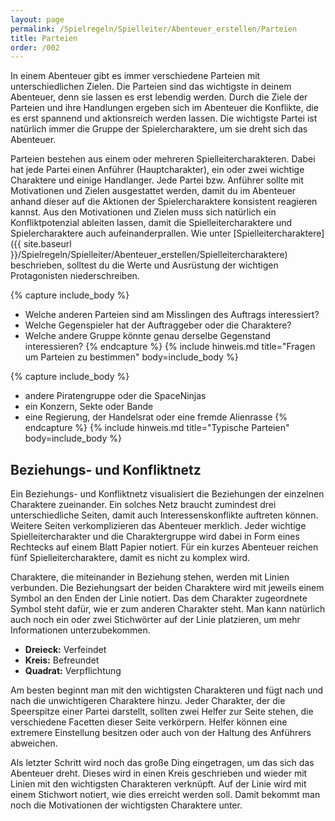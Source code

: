 ```yaml
---
layout: page
permalink: /Spielregeln/Spielleiter/Abenteuer_erstellen/Parteien
title: Parteien
order: /002
---
```




In einem Abenteuer gibt es immer verschiedene Parteien mit unterschiedlichen Zielen. Die Parteien sind das wichtigste in deinem Abenteuer, denn sie lassen es erst lebendig werden. Durch die Ziele der Parteien und ihre Handlungen ergeben sich im Abenteuer die Konflikte, die es erst spannend und aktionsreich werden lassen. Die wichtigste Partei ist natürlich immer die Gruppe der Spielercharaktere, um sie dreht sich das Abenteuer.

Parteien bestehen aus einem oder mehreren Spielleitercharakteren. Dabei hat jede Partei einen Anführer (Hauptcharakter), ein oder zwei wichtige Charaktere und einige Handlanger. Jede Partei bzw. Anführer sollte mit Motivationen und Zielen ausgestattet werden, damit du im Abenteuer anhand dieser auf die Aktionen der Spielercharaktere konsistent reagieren kannst. Aus den Motivationen und Zielen muss sich natürlich ein Konfliktpotenzial ableiten lassen, damit die Spielleitercharaktere und Spielercharaktere auch aufeinanderprallen. Wie unter [Spielleitercharaktere]({{ site.baseurl }}/Spielregeln/Spielleiter/Abenteuer_erstellen/Spielleitercharaktere) beschrieben, solltest du die Werte und Ausrüstung der wichtigen Protagonisten niederschreiben.

{% capture include_body %}

- Welche anderen Parteien sind am Misslingen des Auftrags interessiert?
- Welche Gegenspieler hat der Auftraggeber oder die Charaktere?
- Welche andere Gruppe könnte genau derselbe Gegenstand interessieren?
{% endcapture %}
{% include hinweis.md title="Fragen um Parteien zu bestimmen" body=include_body %}

{% capture include_body %}

- andere Piratengruppe oder die SpaceNinjas
- ein Konzern, Sekte oder Bande
- eine Regierung, der Handelsrat oder eine fremde Alienrasse
{% endcapture %}
{% include hinweis.md title="Typische Parteien" body=include_body %}

## Beziehungs- und Konfliktnetz

Ein Beziehungs- und Konfliktnetz visualisiert die Beziehungen der einzelnen Charaktere zueinander. Ein solches Netz braucht zumindest drei unterschiedliche Seiten, damit auch Interessenskonflikte auftreten können. Weitere Seiten verkomplizieren das Abenteuer merklich. Jeder wichtige Spielleitercharakter und die Charaktergruppe wird dabei in Form eines Rechtecks auf einem Blatt Papier notiert. Für ein kurzes Abenteuer reichen fünf Spielleitercharaktere, damit es nicht zu komplex wird.

Charaktere, die miteinander in Beziehung stehen, werden mit Linien verbunden. Die Beziehungsart der beiden Charaktere wird mit jeweils einem Symbol an den Enden der Linie notiert. Das dem Charakter zugeordnete Symbol steht dafür, wie er zum anderen Charakter steht. Man kann natürlich auch noch ein oder zwei Stichwörter auf der Linie platzieren, um mehr Informationen unterzubekommen.

- **Dreieck:** Verfeindet
- **Kreis:** Befreundet
- **Quadrat:** Verpflichtung

Am besten beginnt man mit den wichtigsten Charakteren und fügt nach und nach die unwichtigeren Charaktere hinzu. Jeder Charakter, der die Speerspitze einer Partei darstellt, sollten zwei Helfer zur Seite stehen, die verschiedene Facetten dieser Seite verkörpern. Helfer können eine extremere Einstellung besitzen oder auch von der Haltung des Anführers abweichen.

Als letzter Schritt wird noch das große Ding eingetragen, um das sich das Abenteuer dreht. Dieses wird in einen Kreis geschrieben und wieder mit Linien mit den wichtigsten Charakteren verknüpft. Auf der Linie wird mit einem Stichwort notiert, wie dies erreicht werden soll. Damit bekommt man noch die Motivationen der wichtigsten Charaktere unter.
